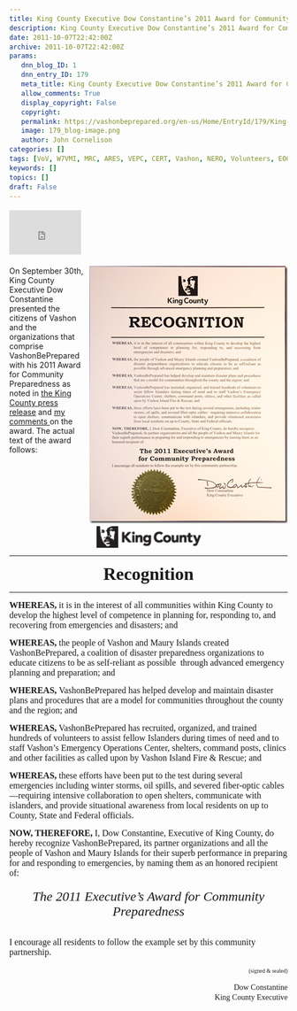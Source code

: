 ```yaml
---
title: King County Executive Dow Constantine’s 2011 Award for Community Preparedness to VashonBePrepared
description: King County Executive Dow Constantine’s 2011 Award for Community Preparedness to VashonBePrepared
date: 2011-10-07T22:42:00Z
archive: 2011-10-07T22:42:00Z
params:
   dnn_blog_ID: 1
   dnn_entry_ID: 179
   meta_title: King County Executive Dow Constantine’s 2011 Award for Community Preparedness to VashonBePrepared
   allow_comments: True
   display_copyright: False
   copyright: 
   permalink: https://vashonbeprepared.org/en-us/Home/EntryId/179/King-County-Executive-Dow-Constantine-rsquo-s-2011-Award-for-Community-Preparedness-to-VashonBePrepared
   image: 179_blog-image.png
   author: John Cornelison
categories: []
tags: [VoV, W7VMI, MRC, ARES, VEPC, CERT, Vashon, NERO, Volunteers, EOC, VashonBePrepared, VMIRC, VIFR]
keywords: []
topics: []
draft: False
---
```


<div class="wlWriterHeaderFooter" style="padding-bottom: 4px; margin: 0px; padding-left: 0px; padding-right: 0px; float: none; padding-top: 4px;"><iframe src="http://www.facebook.com/widgets/like.php?href=http://vashoneoc.org/Blogs/VashonPreparedness/tabid/164/EntryId/179/King-County-Executive-Dow-Constantine-rsquo-s-2011-Award-for-Community-Preparedness-to-VashonBePrepared.aspx" frameborder="0" scrolling="no" style="width: 130px; height: 80px;border: medium none;"></iframe></div>
<p><a href="/images/dnnBlog/1/179/Windows-Live-Writer-Kin.-VashonBePrepared-and-the-Carnation-_D149-ff_1276766.600x778_2.jpg"><img width="359" height="465" title="ff_1276766.600x778" style="background-image: none;   margin: 0px 0px 5px 5px; padding-left: 0px; padding-right: 0px; display: inline; float: right;   padding-top: 0px;border: 0px solid;" alt="ff_1276766.600x778" src="/images/dnnBlog/1/179/Windows-Live-Writer-Kin.-VashonBePrepared-and-the-Carnation-_D149-ff_1276766.600x778_thumb.jpg" /></a>On September 30th, King County Executive Dow Constantine presented the citizens of Vashon and the organizations that comprise VashonBePrepared with his 2011 Award for Community Preparedness as noted in <a href="/Blogs/VashonPreparedness/tabid/164/EntryId/178/VashonBePrepared-and-Carnation-Duvall-Citizen-Corps-Council-recognized-for-preparedness-and-response-efforts.aspx" target="_blank">the King County press release</a>&nbsp;and <a href="http://vashoneoc.org/Blogs/VashonPreparedness/tabid/164/EntryId/185/King-County-Executive-Dow-Constantine-Recognizes-Vashon-with-Inaugural-Community-Preparedness-Award.aspx">my comments </a>on the award. The actual text of the award follows:</p>
<p>&nbsp;</p>
<p><span style="font-family: times new roman;"><img alt="" width="189" height="39" style="display: block; float: none; margin-left: auto; margin-right: auto;" src="/images/dnnBlog/1/178/Windows-Live-Writer-004587f1eff0_CF77-clip_image001_2.gif" /></span></p>
<p><span style="font-family: times new roman;"></span><hr />
</p>
<p style="text-align: center;"><strong><span style="font-family: times new roman; font-size: 32px;">Recognition</span></strong></p>
<span style="font-family: times new roman;"><hr />
</span>
<p><span style="font-family: times new roman; font-size: 16px;"><b>WHEREAS, </b>it is in the interest of all communities within King County to develop the highest level of competence in planning for, responding to, and recovering from emergencies and disasters; and</span></p>
<p><span style="font-family: times new roman; font-size: 16px;"><b>WHEREAS, </b>the people of Vashon and Maury Islands created<b> </b>VashonBePrepared, a coalition of disaster preparedness organizations to educate citizens to be as self-reliant as possible&nbsp; through advanced emergency planning and preparation; and</span></p>
<p><span style="font-family: times new roman; font-size: 16px;"><b>WHEREAS, </b>VashonBePrepared has helped develop and maintain disaster plans and procedures that are a model for communities throughout the county and the region; and</span></p>
<p><span style="font-family: times new roman; font-size: 16px;"><strong>WHEREAS,</strong> VashonBePrepared has recruited, organized, and trained hundreds of volunteers to assist fellow Islanders during times of need and to staff Vashon&rsquo;s Emergency Operations Center, shelters, command posts, clinics and other facilities as called upon by Vashon Island Fire &amp; Rescue; and</span></p>
<p><span style="font-family: times new roman; font-size: 16px;"><b>WHEREAS, </b>these efforts have been put to the test during several emergencies including winter storms, oil spills, and severed fiber-optic cables&mdash;requiring intensive collaboration to open shelters, communicate with islanders, and provide situational awareness from local residents on up to County, State and Federal officials.</span></p>
<p><span style="font-family: times new roman; font-size: 16px;"><b>NOW, THEREFORE,</b> I, Dow Constantine, Executive of King County, do hereby recognize VashonBePrepared, its partner organizations and all the people of Vashon and Maury Islands for their superb performance in preparing for and responding to emergencies, by naming them as an honored recipient of:</span></p>
<h6 style="text-align: center;"><span style="font-family: times new roman; font-size: 24px;">The 2011 Executive&rsquo;s Award for Community Preparedness</span></h6>
<p><span style="font-family: times new roman; font-size: 16px;">I encourage all residents to follow the example set by this community partnership.</span></p>
<p style="text-align: right;"><span style="font-family: times new roman; font-size: 10px;">(signed &amp; sealed)</span></p>
<p style="text-align: right;"><span style="font-family: times new roman;">Dow Constantine <br />
King County Executive</span></p>

